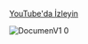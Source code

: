[YouTube'da İzleyin](https://www.youtube.com/watch?v=OZBnA8jWapU)

![DocumenV1 0](https://github.com/user-attachments/assets/690076f7-dbaf-40bc-a778-44def9f9f99b)
